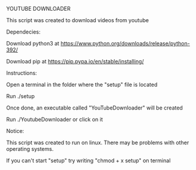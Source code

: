 YOUTUBE DOWNLOADER

This script was created to download videos from youtube

Dependecies:

Download python3 at https://www.python.org/downloads/release/python-392/

Download pip at https://pip.pypa.io/en/stable/installing/

Instructions:

Open a terminal in the folder where the "setup" file is located

Run ./setup

Once done, an executable called "YouTubeDownloader" will be created

Run ./YoutubeDownloader or click on it

Notice:

This script was created to run on linux. There may be problems with other operating systems.

If you can't start "setup" try writing "chmod + x setup" on terminal
